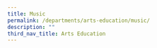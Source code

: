 ```yaml
---
title: Music
permalink: /departments/arts-education/music/
description: ""
third_nav_title: Arts Education
---
```


